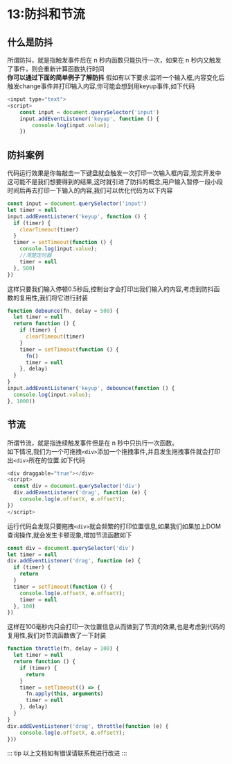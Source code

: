 # 13:防抖和节流
## 什么是防抖
所谓防抖，就是指触发事件后在 n 秒内函数只能执行一次，如果在 n 秒内又触发了事件，则会重新计算函数执行时间<br>
**你可以通过下面的简单例子了解防抖**
假如有以下要求:监听一个输入框,内容变化后触发change事件并打印输入内容,你可能会想到用keyup事件,如下代码
```js
<input type="text">
<script>
    const input = document.querySelector('input')
    input.addEventListener('keyup', function () {
        console.log(input.value);
    })
```   
## 防抖案例 
代码运行效果是你每敲击一下键盘就会触发一次打印一次输入框内容,现实开发中这可能不是我们想要得到的结果,这时就引进了防抖的概念,用户输入暂停一段小段时间后再去打印一下输入的内容,我们可以优化代码为以下内容
```js
const input = document.querySelector('input')
let timer = null
input.addEventListener('keyup', function () {
  if (timer) {
    clearTimeout(timer)
  }
  timer = setTimeout(function () {
    console.log(input.value);
    //清楚定时器
    timer = null
  }, 500)
})
```   
这样只要我们输入停顿0.5秒后,控制台才会打印出我们输入的内容,考虑到防抖函数的复用性,我们将它进行封装
```js
function debounce(fn, delay = 500) {
  let timer = null
  return function () {        
    if (timer) {
      clearTimeout(timer)
    }
    timer = setTimeout(function () {
      fn()
      timer = null
    }, delay)
  }
}
input.addEventListener('keyup', debounce(function () {
  console.log(input.value);
}, 1000))
```
## 节流
所谓节流，就是指连续触发事件但是在 n 秒中只执行一次函数。<br>
如下情况,我们为一个可拖拽`<div>`添加一个拖拽事件,并且发生拖拽事件就会打印出`<div>`所在的位置.如下代码
```js
<div draggable="true"></div>
<script>
  const div = document.querySelector('div')
  div.addEventListener('drag', function (e) {
    console.log(e.offsetX, e.offsetY);
})
</script>
```
运行代码会发现只要拖拽`<div>`就会频繁的打印位置信息,如果我们如果加上DOM查询操作,就会发生卡顿现象,增加节流函数如下
```js
const div = document.querySelector('div')
let timer = null
div.addEventListener('drag', function (e) {
  if (timer) {
    return
  }
  timer = setTimeout(function () {
    console.log(e.offsetX, e.offsetY);
    timer = null
  }, 100)
})
```
这样在100毫秒内只会打印一次位置信息从而做到了节流的效果,也是考虑到代码的复用性,我们对节流函数做了一下封装   
```js
function throttle(fn, delay = 100) {
  let timer = null
  return function () {
    if (timer) {
      return
    }
    timer = setTimeout(() => {
      fn.apply(this, arguments)
      timer = null
    }, delay)
  }
}
div.addEventListener('drag', throttle(function (e) {
    console.log(e.offsetX, e.offsetY);
}))
```  
::: tip
以上文档如有错误请联系我进行改进
:::